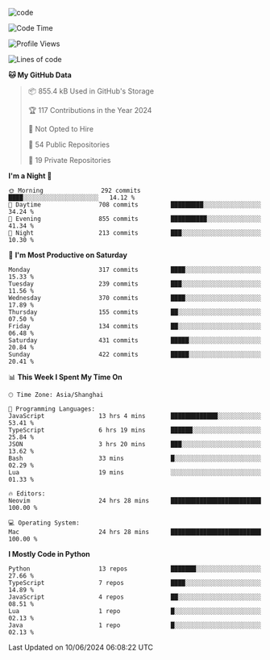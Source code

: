 
<!--
**liuyaanng/liuyaanng** is a ✨ _special_ ✨ repository because its `README.md` (this file) appears on your GitHub profile.

Here are some ideas to get you started:

- 🔭 I’m currently working on ...
- 🌱 I’m currently learning ...
- 👯 I’m looking to collaborate on ...
- 🤔 I’m looking for help with ...
- 💬 Ask me about ...
- 📫 How to reach me: ...
- 😄 Pronouns: ...
- ⚡ Fun fact: ...
-->


![code](https://cdn.jsdelivr.net/gh/liuyaanng/liuyaanng@1.0/code.gif) 

<!--START_SECTION:waka-->
![Code Time](http://img.shields.io/badge/Code%20Time-451%20hrs%2040%20mins-blue)

![Profile Views](http://img.shields.io/badge/Profile%20Views-1-blue)

![Lines of code](https://img.shields.io/badge/From%20Hello%20World%20I%27ve%20Written-14.6%20million%20lines%20of%20code-blue)

**🐱 My GitHub Data** 

> 📦 855.4 kB Used in GitHub's Storage 
 > 
> 🏆 117 Contributions in the Year 2024
 > 
> 🚫 Not Opted to Hire
 > 
> 📜 54 Public Repositories 
 > 
> 🔑 19 Private Repositories 
 > 
**I'm a Night 🦉** 

```text
🌞 Morning                292 commits         ████░░░░░░░░░░░░░░░░░░░░░   14.12 % 
🌆 Daytime                708 commits         █████████░░░░░░░░░░░░░░░░   34.24 % 
🌃 Evening                855 commits         ██████████░░░░░░░░░░░░░░░   41.34 % 
🌙 Night                  213 commits         ███░░░░░░░░░░░░░░░░░░░░░░   10.30 % 
```
📅 **I'm Most Productive on Saturday** 

```text
Monday                   317 commits         ████░░░░░░░░░░░░░░░░░░░░░   15.33 % 
Tuesday                  239 commits         ███░░░░░░░░░░░░░░░░░░░░░░   11.56 % 
Wednesday                370 commits         ████░░░░░░░░░░░░░░░░░░░░░   17.89 % 
Thursday                 155 commits         ██░░░░░░░░░░░░░░░░░░░░░░░   07.50 % 
Friday                   134 commits         ██░░░░░░░░░░░░░░░░░░░░░░░   06.48 % 
Saturday                 431 commits         █████░░░░░░░░░░░░░░░░░░░░   20.84 % 
Sunday                   422 commits         █████░░░░░░░░░░░░░░░░░░░░   20.41 % 
```


📊 **This Week I Spent My Time On** 

```text
🕑︎ Time Zone: Asia/Shanghai

💬 Programming Languages: 
JavaScript               13 hrs 4 mins       █████████████░░░░░░░░░░░░   53.41 % 
TypeScript               6 hrs 19 mins       ██████░░░░░░░░░░░░░░░░░░░   25.84 % 
JSON                     3 hrs 20 mins       ███░░░░░░░░░░░░░░░░░░░░░░   13.62 % 
Bash                     33 mins             █░░░░░░░░░░░░░░░░░░░░░░░░   02.29 % 
Lua                      19 mins             ░░░░░░░░░░░░░░░░░░░░░░░░░   01.33 % 

🔥 Editors: 
Neovim                   24 hrs 28 mins      █████████████████████████   100.00 % 

💻 Operating System: 
Mac                      24 hrs 28 mins      █████████████████████████   100.00 % 
```

**I Mostly Code in Python** 

```text
Python                   13 repos            ███████░░░░░░░░░░░░░░░░░░   27.66 % 
TypeScript               7 repos             ████░░░░░░░░░░░░░░░░░░░░░   14.89 % 
JavaScript               4 repos             ██░░░░░░░░░░░░░░░░░░░░░░░   08.51 % 
Lua                      1 repo              █░░░░░░░░░░░░░░░░░░░░░░░░   02.13 % 
Java                     1 repo              █░░░░░░░░░░░░░░░░░░░░░░░░   02.13 % 
```




 Last Updated on 10/06/2024 06:08:22 UTC
<!--END_SECTION:waka-->
